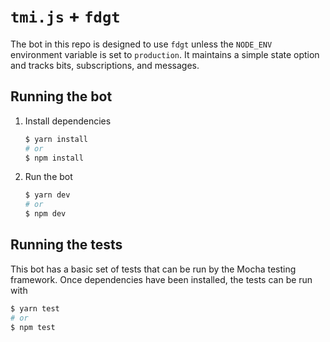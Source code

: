 # `tmi.js` + `fdgt`

The bot in this repo is designed to use `fdgt` unless the `NODE_ENV` environment variable is set to `production`. It maintains a simple state option and tracks bits, subscriptions, and messages.

## Running the bot

1. Install dependencies
    ```bash
    $ yarn install
    # or
    $ npm install
    ```

1. Run the bot
    ```bash
    $ yarn dev
    # or
    $ npm dev
    ```

## Running the tests

This bot has a basic set of tests that can be run by the Mocha testing framework. Once dependencies have been installed, the tests can be run with
```bash
$ yarn test
# or
$ npm test
```
